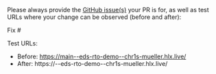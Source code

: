 Please always provide the [GitHub issue(s)](../issues) your PR is for, as well as test URLs where your change can be observed (before and after):

Fix #<gh-issue-id>

Test URLs:
- Before: https://main--eds-rto-demo--chr1s-mueller.hlx.live/
- After: https://<branch>--eds-rto-demo--chr1s-mueller.hlx.live/
